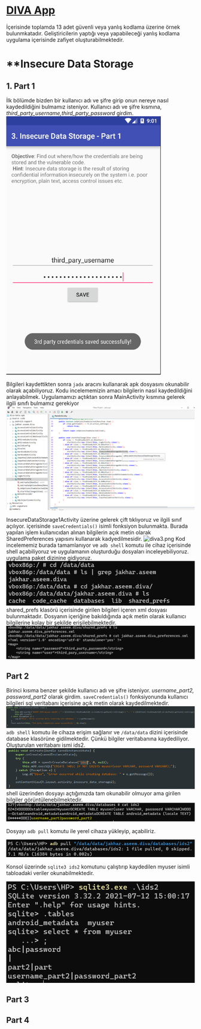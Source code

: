 # [DIVA App](https://github.com/payatu/diva-android)
İçerisinde toplamda 13 adet güvenli veya yanlış kodlama üzerine örnek bulunmkatadır. Geliştiricilerin yaptığı veya yapabileceği yanlış kodlama uygulama içerisinde zafiyet oluşturabilmektedir.

# **Insecure Data Storage
## 1. Part 1

İlk bölümde bizden bir kullanıcı adı ve şifre girip onun nereye nasıl kaydedildiğini bulmamız isteniyor. Kullanıcı adı ve şifre kısmına, *third_party_username,third_party_password* girdim.
![diva1.png](../../images/diva1.png)

Bilgileri kaydettikten sonra `jadx` aracını kullanarak apk dosyasını okunabilir olarak açabiliyoruz. Kodu incelememizin amacı bilgilerin nasıl kaydedildiğini anlayabilmek.
Uygulamamızı açtıktan sonra MainActivity kısmına gelerek ilgili sınıfı bulmamız gerekiyor
![diva2.png](../../images/diva2.png)

InsecureDataStorage1Activity üzerine gelerek çift tıklıyoruz ve ilgili sınıf açılıyor. içerisinde  `saveCredentials()` isimli fonksiyon bulunmakta. Burada yapılan işlem kullanıcıdan alınan bilgilerin açık metin olarak SharedPreferences yapısını kullanarak kadyedilmesidir.
![diva3.png](https://github.com/arzuozkan/MyAndroidSecurityNotes/blob/main/images/diva3.png?raw=true)
Kod incelememiz burada tamamlanıyor ve `adb shell` komutu ile cihaz içerisinde shell açabiliyoruz ve uygulamanın oluşturduğu dosyaları inceleyebiliyoruz. uygulama paket dizinine gidiyoruz. 
![diva4.png](../../images/diva6.png)
shared_prefs klasörü içerisinde girilen bilgileri içeren xml dosyası bulunmaktadır. Dosyanın içeriğine bakıldığında açık metin olarak kullanıcı bilgilerine kolay bir şekilde erişilebilmektedir. 
![diva5.png](../../images/diva5.png)

## Part 2
Birinci kısıma benzer şekilde kullanıcı adı ve şifre isteniyor. *username_part2, password_part2* olarak girdim.  `saveCredentials()` fonksiyonunda kullanıcı bilgileri sql veritabanı içerisine açık metin olarak kaydedilmektedir.
![diva7.png](../../images/diva7.png)
`adb shell` komutu ile cihaza erişim sağlanır ve `/data/data` dizini içerisinde database klasörüne gidilmektedir. Çünkü bilgiler veritabanına kaydediliyor. Oluşturulan veritabanı ismi ids2.
![diva8.png](../../images/diva8.png)
shell üzerinden dosyayı açtığımızda tam okunabilir olmuyor ama girilen bilgiler görüntülenebilmektedir.
![diva9.png](../../images/diva9.png)

Dosyayı `adb pull` komutu ile  yerel cihaza yükleyip, açabiliriz.

![diva10.png](../../images/diva10.png)

Konsol üzerinde `sqlite3 ids2` komutunu çalıştırıp kaydedilen myuser isimli tabloadaki veriler okunabilmektedir.

![](../../images/Pasted%20image%2020220326192608.png)

## Part 3

## Part 4
